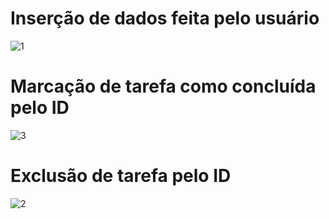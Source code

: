 # Inserção de dados feita pelo usuário
![1](https://github.com/VitorMarvulle/redisDB/assets/112207002/46ca1552-0c06-416c-8811-b1967b0ca080)

# Marcação de tarefa como concluída pelo ID 
![3](https://github.com/VitorMarvulle/redisDB/assets/112207002/ec0ac67b-238b-4097-8226-9b4ff8403f65)

# Exclusão de tarefa pelo ID 
![2](https://github.com/VitorMarvulle/redisDB/assets/112207002/2e1574a5-cfe6-4e2f-900b-0934c99c6c8d)

